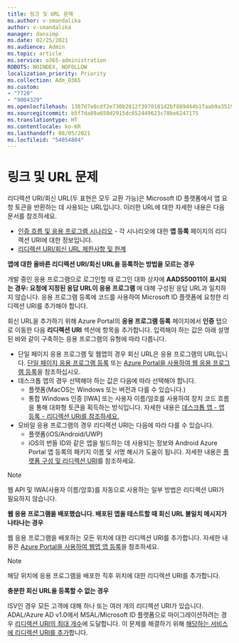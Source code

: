 ```yaml
---
title: 링크 및 URL 문제
ms.author: v-smandalika
author: v-smandalika
manager: dansimp
ms.date: 02/25/2021
ms.audience: Admin
ms.topic: article
ms.service: o365-administration
ROBOTS: NOINDEX, NOFOLLOW
localization_priority: Priority
ms.collection: Adm_O365
ms.custom:
- "7720"
- "9004329"
ms.openlocfilehash: 1387d7e0cdf2e730b2812f3970181d2bf889d44b1faab9a351911840909defb5
ms.sourcegitcommit: b5f7da89a650d2915dc652449623c78be6247175
ms.translationtype: HT
ms.contentlocale: ko-KR
ms.lasthandoff: 08/05/2021
ms.locfileid: "54054804"
---
```

# <a name="issues-with-links-and-urls"></a>링크 및 URL 문제

리디렉션 URI/회신 URL(두 표현은 모두 교환 가능)은 Microsoft ID 플랫폼에서 앱 요청 토큰을 반환하는 데 사용되는 URL입니다. 이러한 URL에 대한 자세한 내용은 다음 문서를 참조하세요.

- [인증 흐름 및 응용 프로그램 시나리오](https://docs.microsoft.com/azure/active-directory/develop/authentication-flows-app-scenarios) - 각 시나리오에 대한 **앱 등록** 페이지의 리디렉션 URI에 대한 정보입니다.
- [리디렉션 URI/회신 URL 제한사항 및 한계](https://docs.microsoft.com/azure/active-directory/develop/reply-url)

**앱에 대한 올바른 리디렉션 URI/회신 URL을 등록하는 방법을 모르는 경우**

개발 중인 응용 프로그램으로 로그인할 때 로그인 대화 상자에 **AADS50011이 표시되는 경우: 요청에 지정된 응답 URL이 응용 프로그램 <your app ID>** 에 대해 구성된 응답 URL과 일치하지 않습니다. 응용 프로그램 등록에 코드를 사용하여 Microsoft ID 플랫폼에 요청한 리디렉션 URI를 추가해야 합니다.

회신 URL을 추가하기 위해 Azure Portal의 **응용 프로그램 등록** 페이지에서 **인증** 탭으로 이동한 다음 **리디렉션 URI** 섹션에 항목을 추가합니다. 입력해야 하는 값은 아래 설명된 바와 같이 구축하는 응용 프로그램의 유형에 따라 다릅니다.

- 단일 페이지 응용 프로그램 및 웹앱의 경우 회신 URL은 응용 프로그램의 URL입니다. [단일 페이지 응용 프로그램 등록](https://docs.microsoft.com/azure/active-directory/develop/scenario-spa-app-registration#register-a-redirect-uri) 또는 [Azure Portal을 사용하여 웹 응용 프로그램 등록](https://docs.microsoft.com/azure/active-directory/develop/scenario-web-app-sign-user-app-registration?tabs=aspnetcore#register-an-app-using-azure-portal)을 참조하십시오.
- 데스크톱 앱의 경우 선택해야 하는 값은 다음에 따라 선택해야 합니다.
    - 플랫폼(MacOS는 Windows 또는 버전과 다를 수 있습니다.)
    - 통합 Windows 인증 [IWA] 또는 사용자 이름/암호를 사용하여 장치 코드 흐름을 통해 대화형 토큰을 획득하는 방식입니다.
    자세한 내용은 [데스크톱 앱 - 앱 등록 - 리디렉션 URi를 참조하세요.](https://docs.microsoft.com/azure/active-directory/develop/scenario-desktop-app-registration#redirect-uris)
- 모바일 응용 프로그램의 경우 리디렉션 URI는 다음에 따라 다를 수 있습니다.
    - 플랫폼(iOS/Android/UWP)
    - iOS의 번들 ID와 같은 앱을 빌드하는 데 사용되는 정보와 Android Azure Portal 앱 등록의 패키지 이름 및 서명 해시가 도움이 됩니다. 자세한 내용은 [플랫폼 구성 및 리디렉션 URI](https://docs.microsoft.com/azure/active-directory/develop/scenario-mobile-app-registration#platform-configuration-and-redirect-uris)를 참조하세요.

> [!NOTE]
> 웹 API 및 IWA(사용자 이름/암호)를 자동으로 사용하는 일부 방법은 리디렉션 URI가 필요하지 않습니다.

**웹 응용 프로그램을 배포했습니다. 배포된 앱을 테스트할 때 회신 URL 불일치 메시지가 나타나는 경우**

웹 응용 프로그램을 배포하는 모든 위치에 대한 리디렉션 URI를 추가합니다. 자세한 내용은 [Azure Portal을 사용하여 웹앱 앱 등록](https://docs.microsoft.com/azure/active-directory/develop/scenario-web-app-sign-user-app-registration)을 참조하세요.

> [!NOTE]
> 해당 위치에 응용 프로그램을 배포한 직후 위치에 대한 리디렉션 URI를 추가합니다.

**충분한 회신 URL을 등록할 수 없는 경우**

ISV인 경우 모든 고객에 대해 하나 또는 여러 개의 리디렉션 URI가 있습니다. ADAL/Azure AD v1.0에서 MSAL/Microsoft ID 플랫폼으로 마이그레이션하려는 경우 [리디렉션 URI의 최대 개수](https://docs.microsoft.com/azure/active-directory/develop/reply-url#maximum-number-of-redirect-uris)에 도달합니다. 이 문제를 해결하기 위해 [해당하는 서비스에 리디렉션 URI를 추가](https://docs.microsoft.com/azure/active-directory/develop/reply-url#add-redirect-uris-to-service-principals)합니다.
